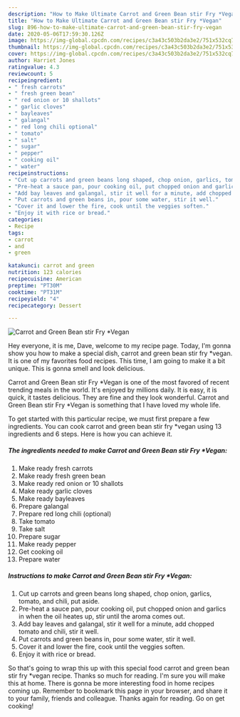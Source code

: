 ```yaml
---
description: "How to Make Ultimate Carrot and Green Bean stir Fry *Vegan"
title: "How to Make Ultimate Carrot and Green Bean stir Fry *Vegan"
slug: 896-how-to-make-ultimate-carrot-and-green-bean-stir-fry-vegan
date: 2020-05-06T17:59:30.126Z
image: https://img-global.cpcdn.com/recipes/c3a43c503b2da3e2/751x532cq70/carrot-and-green-bean-stir-fry-vegan-recipe-main-photo.jpg
thumbnail: https://img-global.cpcdn.com/recipes/c3a43c503b2da3e2/751x532cq70/carrot-and-green-bean-stir-fry-vegan-recipe-main-photo.jpg
cover: https://img-global.cpcdn.com/recipes/c3a43c503b2da3e2/751x532cq70/carrot-and-green-bean-stir-fry-vegan-recipe-main-photo.jpg
author: Harriet Jones
ratingvalue: 4.3
reviewcount: 5
recipeingredient:
- " fresh carrots"
- " fresh green bean"
- " red onion or 10 shallots"
- " garlic cloves"
- " bayleaves"
- " galangal"
- " red long chili optional"
- " tomato"
- " salt"
- " sugar"
- " pepper"
- " cooking oil"
- " water"
recipeinstructions:
- "Cut up carrots and green beans long shaped, chop onion, garlics, tomato, and chili, put aside."
- "Pre-heat a sauce pan, pour cooking oil, put chopped onion and garlics in when the oil heates up, stir until the aroma comes out."
- "Add bay leaves and galangal, stir it well for a minute, add chopped tomato and chili, stir it well."
- "Put carrots and green beans in, pour some water, stir it well."
- "Cover it and lower the fire, cook until the veggies soften."
- "Enjoy it with rice or bread."
categories:
- Recipe
tags:
- carrot
- and
- green

katakunci: carrot and green 
nutrition: 123 calories
recipecuisine: American
preptime: "PT30M"
cooktime: "PT31M"
recipeyield: "4"
recipecategory: Dessert

---
```



![Carrot and Green Bean stir Fry *Vegan](https://img-global.cpcdn.com/recipes/c3a43c503b2da3e2/751x532cq70/carrot-and-green-bean-stir-fry-vegan-recipe-main-photo.jpg)

Hey everyone, it is me, Dave, welcome to my recipe page. Today, I'm gonna show you how to make a special dish, carrot and green bean stir fry *vegan. It is one of my favorites food recipes. This time, I am going to make it a bit unique. This is gonna smell and look delicious.



Carrot and Green Bean stir Fry *Vegan is one of the most favored of recent trending meals in the world. It's enjoyed by millions daily. It is easy, it is quick, it tastes delicious. They are fine and they look wonderful. Carrot and Green Bean stir Fry *Vegan is something that I have loved my whole life.


To get started with this particular recipe, we must first prepare a few ingredients. You can cook carrot and green bean stir fry *vegan using 13 ingredients and 6 steps. Here is how you can achieve it.

<!--inarticleads1-->

##### The ingredients needed to make Carrot and Green Bean stir Fry *Vegan:

1. Make ready  fresh carrots
1. Make ready  fresh green bean
1. Make ready  red onion or 10 shallots
1. Make ready  garlic cloves
1. Make ready  bayleaves
1. Prepare  galangal
1. Prepare  red long chili (optional)
1. Take  tomato
1. Take  salt
1. Prepare  sugar
1. Make ready  pepper
1. Get  cooking oil
1. Prepare  water




<!--inarticleads2-->

##### Instructions to make Carrot and Green Bean stir Fry *Vegan:

1. Cut up carrots and green beans long shaped, chop onion, garlics, tomato, and chili, put aside.
1. Pre-heat a sauce pan, pour cooking oil, put chopped onion and garlics in when the oil heates up, stir until the aroma comes out.
1. Add bay leaves and galangal, stir it well for a minute, add chopped tomato and chili, stir it well.
1. Put carrots and green beans in, pour some water, stir it well.
1. Cover it and lower the fire, cook until the veggies soften.
1. Enjoy it with rice or bread.




So that's going to wrap this up with this special food carrot and green bean stir fry *vegan recipe. Thanks so much for reading. I'm sure you will make this at home. There is gonna be more interesting food in home recipes coming up. Remember to bookmark this page in your browser, and share it to your family, friends and colleague. Thanks again for reading. Go on get cooking!

